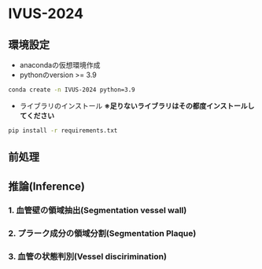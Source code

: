 # IVUS-2024


## 環境設定
- anacondaの仮想環境作成
- pythonのversion >= 3.9
```bash
conda create -n IVUS-2024 python=3.9
```

- ライブラリのインストール
**※足りないライブラリはその都度インストールしてください**
```bash
pip install -r requirements.txt
```

## 前処理

## 推論(Inference)
### 1. 血管壁の領域抽出(Segmentation vessel wall)

### 2. プラーク成分の領域分割(Segmentation Plaque)

### 3. 血管の状態判別(Vessel discirimination)
